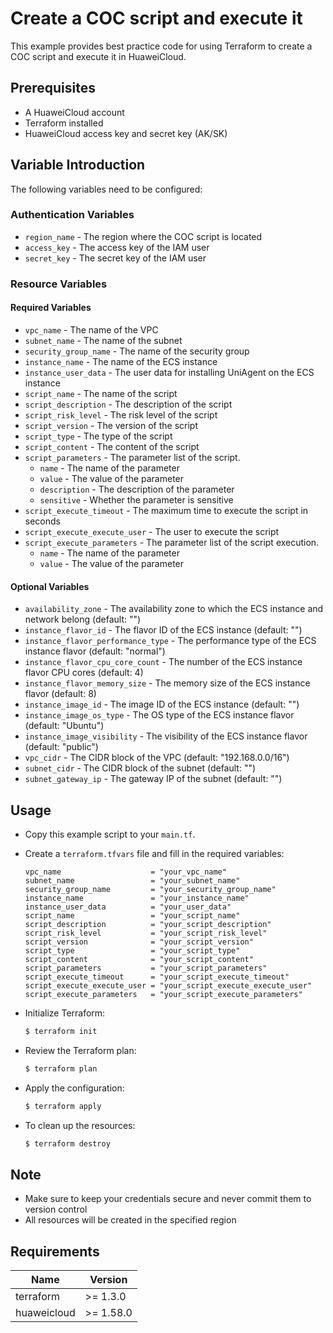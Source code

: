 # Create a COC script and execute it

This example provides best practice code for using Terraform to create a COC script and execute it in HuaweiCloud.

## Prerequisites

* A HuaweiCloud account
* Terraform installed
* HuaweiCloud access key and secret key (AK/SK)

## Variable Introduction

The following variables need to be configured:

### Authentication Variables

* `region_name` - The region where the COC script is located
* `access_key`  - The access key of the IAM user
* `secret_key`  - The secret key of the IAM user

### Resource Variables

#### Required Variables

* `vpc_name` - The name of the VPC
* `subnet_name` - The name of the subnet
* `security_group_name` - The name of the security group
* `instance_name` - The name of the ECS instance
* `instance_user_data` - The user data for installing UniAgent on the ECS instance
* `script_name` - The name of the script
* `script_description` - The description of the script
* `script_risk_level` - The risk level of the script
* `script_version` - The version of the script
* `script_type` - The type of the script
* `script_content` - The content of the script
* `script_parameters` - The parameter list of the script.
  + `name` - The name of the parameter
  + `value` - The value of the parameter
  + `description` - The description of the parameter
  + `sensitive` - Whether the parameter is sensitive
* `script_execute_timeout` - The maximum time to execute the script in seconds
* `script_execute_execute_user` - The user to execute the script
* `script_execute_parameters` - The parameter list of the script execution.
  + `name` - The name of the parameter
  + `value` - The value of the parameter

#### Optional Variables

* `availability_zone` - The availability zone to which the ECS instance and network belong (default: "")
* `instance_flavor_id` - The flavor ID of the ECS instance (default: "")
* `instance_flavor_performance_type` - The performance type of the ECS instance flavor (default: "normal")
* `instance_flavor_cpu_core_count` - The number of the ECS instance flavor CPU cores (default: 4)
* `instance_flavor_memory_size` - The memory size of the ECS instance flavor (default: 8)
* `instance_image_id` - The image ID of the ECS instance (default: "")
* `instance_image_os_type` - The OS type of the ECS instance flavor (default: "Ubuntu")
* `instance_image_visibility` - The visibility of the ECS instance flavor (default: "public")
* `vpc_cidr` - The CIDR block of the VPC (default: "192.168.0.0/16")
* `subnet_cidr` - The CIDR block of the subnet (default: "")
* `subnet_gateway_ip` - The gateway IP of the subnet (default: "")

## Usage

* Copy this example script to your `main.tf`.

* Create a `terraform.tfvars` file and fill in the required variables:

  ```hcl
  vpc_name                    = "your_vpc_name"
  subnet_name                 = "your_subnet_name"
  security_group_name         = "your_security_group_name"
  instance_name               = "your_instance_name"
  instance_user_data          = "your_user_data"
  script_name                 = "your_script_name"
  script_description          = "your_script_description"
  script_risk_level           = "your_script_risk_level"
  script_version              = "your_script_version"
  script_type                 = "your_script_type"
  script_content              = "your_script_content"
  script_parameters           = "your_script_parameters"
  script_execute_timeout      = "your_script_execute_timeout"
  script_execute_execute_user = "your_script_execute_execute_user"
  script_execute_parameters   = "your_script_execute_parameters"
  ```

* Initialize Terraform:

  ```bash
  $ terraform init
  ```

* Review the Terraform plan:

  ```bash
  $ terraform plan
  ```

* Apply the configuration:

  ```bash
  $ terraform apply
  ```

* To clean up the resources:

  ```bash
  $ terraform destroy
  ```

## Note

* Make sure to keep your credentials secure and never commit them to version control
* All resources will be created in the specified region

## Requirements

| Name | Version |
|------|---------|
| terraform | >= 1.3.0 |
| huaweicloud | >= 1.58.0 |
